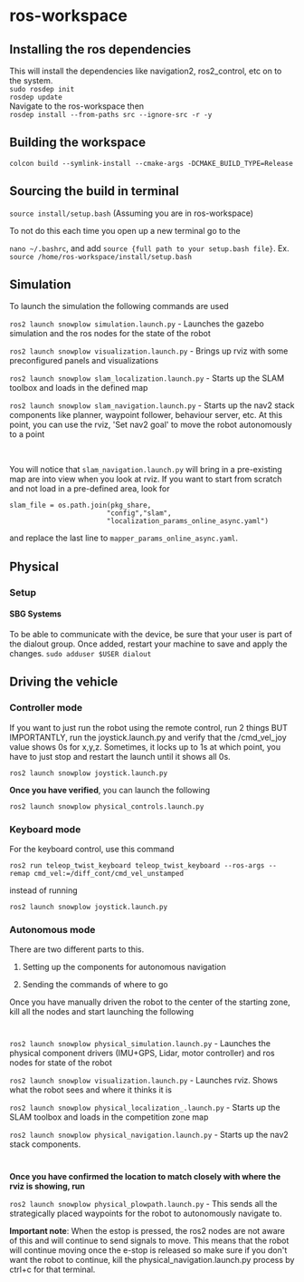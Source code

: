 # ros-workspace

## Installing the ros dependencies 
This will install the dependencies like navigation2, ros2_control, etc on to the system.<br>
```sudo rosdep init```<br>
```rosdep update```<br>
Navigate to the ros-workspace then <br>
```rosdep install --from-paths src --ignore-src -r -y```

## Building the workspace
```colcon build --symlink-install --cmake-args -DCMAKE_BUILD_TYPE=Release```

## Sourcing the build in terminal
```source install/setup.bash``` (Assuming you are in ros-workspace) 
</br>

To not do this each time you open up a new terminal go to the 

```nano ~/.bashrc```, and add ```source {full path to your setup.bash file}```. Ex. ```source /home/ros-workspace/install/setup.bash```

## Simulation
To launch the simulation the following commands are used

``` ros2 launch snowplow simulation.launch.py ``` - Launches the gazebo simulation and the ros nodes for the state of the robot

``` ros2 launch snowplow visualization.launch.py ``` - Brings up rviz with some preconfigured panels and visualizations

``` ros2 launch snowplow slam_localization.launch.py ``` - Starts up the SLAM toolbox and loads in the defined map

``` ros2 launch snowplow slam_navigation.launch.py ``` - Starts up the nav2 stack components like planner, waypoint follower, behaviour server, etc. At this point, you can use the rviz, 'Set nav2 goal' to move the robot autonomously to a point

</br> 

You will notice that `slam_navigation.launch.py` will bring in a pre-existing map are into view when you look at rviz. If you want to start from scratch and not load in a pre-defined area, look for
```
slam_file = os.path.join(pkg_share, 
                        "config","slam",
                        "localization_params_online_async.yaml")
```

and replace the last line to `mapper_params_online_async.yaml`. 

## Physical 
### Setup 
#### SBG Systems 
To be able to communicate with the device, be sure that your user is part of the dialout group.
Once added, restart your machine to save and apply the changes.
``` sudo adduser $USER dialout ```

## Driving the vehicle
### Controller mode
If you want to just run the robot using the remote control, run 2 things BUT IMPORTANTLY, run the joystick.launch.py and verify that the /cmd_vel_joy value shows 0s for x,y,z. Sometimes, it locks up to 1s at which point, you have to just stop and restart the launch until it shows all 0s.

``` ros2 launch snowplow joystick.launch.py   ```

<b>Once you have verified</b>, you can launch the following

``` ros2 launch snowplow physical_controls.launch.py ```

### Keyboard mode 

For the keyboard control, use this command

```ros2 run teleop_twist_keyboard teleop_twist_keyboard --ros-args --remap cmd_vel:=/diff_cont/cmd_vel_unstamped```

instead of running 

```ros2 launch snowplow joystick.launch.py```

### Autonomous mode
There are two different parts to this. 

1. Setting up the components for autonomous navigation

2. Sending the commands of where to go

Once you have manually driven the robot to the center of the starting zone, kill all the nodes and start launching the following

#

```ros2 launch snowplow physical_simulation.launch.py``` - Launches the physical component drivers (IMU+GPS, Lidar, motor controller) and ros nodes for state of the robot

```ros2 launch snowplow visualization.launch.py``` - Launches rviz. Shows what the robot sees and where it thinks it is

```ros2 launch snowplow physical_localization_.launch.py``` - Starts up the SLAM toolbox and loads in the competition zone map

```ros2 launch snowplow physical_navigation.launch.py``` - Starts up the nav2 stack components. 

#
<b>Once you have confirmed the location to match closely with where the rviz is showing, run </b>

```ros2 launch snowplow physical_plowpath.launch.py``` - This sends all the strategically placed waypoints for the robot to autonomously navigate to.

<b>Important note</b>: When the estop is pressed, the ros2 nodes are not aware of this and will continue to send signals to move. This means that the robot will continue moving once the e-stop is released so make sure if you don't want the robot to continue, kill the physical_navigation.launch.py process by ctrl+c for that terminal.